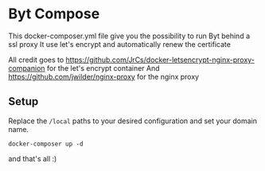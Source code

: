 # Byt Compose

This docker-composer.yml file give you the possibility to run Byt behind a ssl proxy
It use let's encrypt and automatically renew the certificate

All credit goes to https://github.com/JrCs/docker-letsencrypt-nginx-proxy-companion for the let's encrypt container
And https://github.com/jwilder/nginx-proxy for the nginx proxy

## Setup

Replace the `/local` paths to your desired configuration and set your domain name.

```
docker-composer up -d
```

and that's all :)
